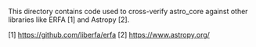 This directory contains code used to cross-verify astro_core
against other libraries like ERFA [1] and Astropy [2].

[1] https://github.com/liberfa/erfa
[2] https://www.astropy.org/
